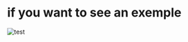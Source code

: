 # if you want to see an exemple 

![test](https://user-images.githubusercontent.com/104082651/227236372-e29607d6-373f-4d26-aff3-c4dd0defd194.png)
